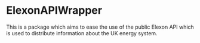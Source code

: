 # ElexonAPIWrapper

This is a package which aims to ease the use of the public Elexon API which is used to distribute information about the UK energy system.